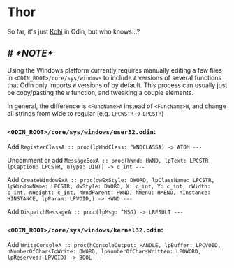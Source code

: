 # Thor

So far, it's just [Kohi](https://github.com/travisvroman/kohi) in Odin, but who knows...?

## # ***\*NOTE\****
Using the Windows platform currently requires manually editing a few files in `<ODIN_ROOT>/core/sys/windows` to include `A` versions of several functions that Odin only imports `W` versions of by default. This process can usually just be copy/pasting the `W` function, and tweaking a couple elements.

In general, the difference is `<FuncName>A` instead of `<FuncName>W`, and change all strings from wide to regular (e.g. `LPCWSTR` -> `LPCSTR`)

### `<ODIN_ROOT>/core/sys/windows/user32.odin`:

Add `RegisterClassA :: proc(lpWndClass: ^WNDCLASSA) -> ATOM ---`

Uncomment or add `MessageBoxA :: proc(hWnd: HWND, lpText: LPCSTR, lpCaption: LPCSTR, uType: UINT) -> c_int ---`

Add `CreateWindowExA :: proc(dwExStyle: DWORD, lpClassName: LPCSTR, lpWindowName: LPCSTR, dwStyle: DWORD, X: c_int, Y: c_int, nWidth: c_int, nHeight: c_int, hWndParent: HWND, hMenu: HMENU, hInstance: HINSTANCE, lpParam: LPVOID,) -> HWND ---`

Add `DispatchMessageA :: proc(lpMsg: ^MSG) -> LRESULT ---`

### `<ODIN_ROOT>/core/sys/windows/kernel32.odin`:

Add `WriteConsoleA :: proc(hConsoleOutput: HANDLE, lpBuffer: LPCVOID, nNumberOfCharsToWrite: DWORD, lpNumberOfCharsWritten: LPDWORD, lpReserved: LPVOID) -> BOOL ---`
